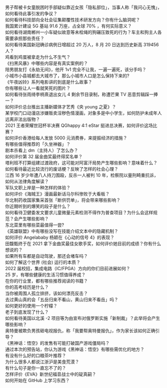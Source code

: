 男子帮被卡女童脱困时手部疑似靠近女孩「隐私部位」，当事人称「我问心无愧」，如何看待此事引发的争议？  
如何看待科技部向全社会征集颠覆性技术研发方向？你有什么脑洞呢？  
我国累计建设 5G 基站 91.6 万座，占全球 70% ，有何实际意义？  
如何看待湖南郴州一小车疑似故意等未栓绳的狗碾压致死的行为？车主和狗主人各需要承担那些责任？  
如何看待美国新冠确诊病例日增超过 20 万人，8 月 20 日达到历史新高 319456 人？  
鸡看到鸡蛋被拿走为什么不生气？  
《扫黑风暴》中哪些内容是有真实案例的？  
陪男朋友打《永劫无间》，他开 1v1 完全不让我，一遍一遍死，该分手吗？  
小城市小县城都去大城市了，那么小城市人口是怎么保持下来的?  
《午夜凶铃》系列电影讲的到底是什么故事？  
你有哪些让人一看就笑死的图片？  
如何看待张雨绮李柄熹退出女儿 4 剩余节目录制，称遭芒果 TV 恶意剪辑踩一捧一？  
如何评价总台推出主播新媒体才艺秀《央 young 之夏》？  
某学校门口动漫店涉嫌贩卖淫秽色情漫画，对象多是中小学生，如何防护未成年人远离非法出版物？  
2021 王者荣耀世冠杯半决赛 QGhappy 4:1 eStar 挺进总决赛，如何评价这场比赛？  
如何评价香港给每人发放 5000 元消费券，来提振经济的措施？  
有哪些值得推荐的「久坐神器」？  
剧本杀看上 dm（主持人）了怎么办？  
如何评价第 32 届金曲奖最终得奖名单？  
塔利班不打算组建过渡政府，这可能对阿富汗局势产生哪些影响？意味着什么？  
如何看待最近比较流行的废话梗？反映了怎样的社会心理？  
江西 16 岁少年遭八人持刀围殴，反杀一人被判 10 年，检察院以量刑畸重抗诉，如何从法律角度解读？  
军队文职上岸是一种怎样的体验？  
如何评价《海贼王》漫画最新话马尔科惨败于大看板？  
华北制药收国家集采首张「断供罚单」，将会带来哪些影响？  
你近期听到的爆笑的段子是什么？  
如何看待卫健委发文要求儿童微量元素检测不得作为普查项目？为什么会这样规范？会产生哪些影响？  
东北菜里有哪些菜最值得一尝?  
《英雄联盟》中有哪些没写在技能介绍文本中的隐藏机制？  
如何评价 Angelababy 杨颖在《心动的信号 4》的表现？  
田馥甄终于在 2021 拿下金曲奖最佳女歌手奖，如何评价她目前的成绩？你有什么想说的？  
如果所有车都是自动驾驶，那还会堵车吗？  
如何了解这个世界 (社会) 运行的本质？  
2022 届校招，集成电路（IC/FPGA）方向的你们目前进展如何？  
25 岁，有哪些健康的生活习惯值得养成？  
在你的行业里，都有哪些推荐阅读的书籍？  
你的高考经历是什么？  
当你被周围人孤立排挤，该如何漂亮反击？  
去过黄山真的会「五岳归来不看山，黄山归来不看岳」吗？  
如何更好的使用一个柠檬？  
老子到底发现了什么？  
如何看待美国以北溪 -2 项目等为由宣布对俄罗斯实施「新制裁」？此举将会产生哪些影响？  
奥特曼被欺负男孩砸电视报仇，称「我要帮奥特曼报仇」，作为家长该如何正确引导？  
《黑神话：悟空》的发售有可能打破国产游戏僵局吗？  
通过本次的预告站，你认为游戏《黑神话：悟空》有哪些需优化的地方？  
有没有什么好的口粮茶叶推荐？  
为什么很多人都说江浙沪是美食荒漠？  
有什么句子是你一直忘不了的？  
怎样评价《EVA》新世纪福音战士中的碇真嗣？  
如何开始在 GitHub 上学习东西？  
